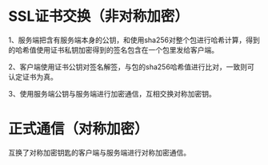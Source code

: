 # SSL证书交换（非对称加密）

1、服务端把含有服务端本身的公钥，和使用sha256对整个包进行哈希计算，得到的哈希值使用证书私钥加密得到的签名包含在一个包里发给客户端。

2、客户端使用证书公钥对签名解签，与包的sha256哈希值进行比对，一致则可认定证书为真。

3、使用服务端公钥与服务端进行加密通信，互相交换对称加密钥。

# 正式通信（对称加密）

互换了对称加密钥匙的客户端与服务端进行对称加密通信。
